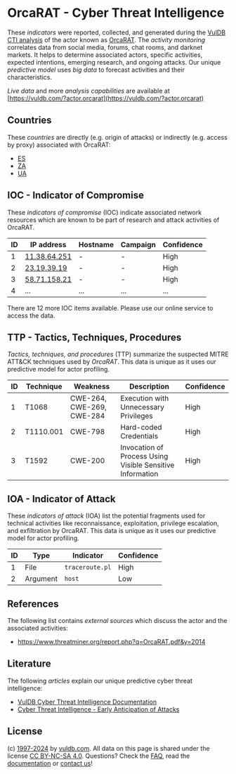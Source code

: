 # OrcaRAT - Cyber Threat Intelligence

These _indicators_ were reported, collected, and generated during the [VulDB CTI analysis](https://vuldb.com/?kb.cti) of the actor known as [OrcaRAT](https://vuldb.com/?actor.orcarat). The _activity monitoring_ correlates data from social media, forums, chat rooms, and darknet markets. It helps to determine associated actors, specific activities, expected intentions, emerging research, and ongoing attacks. Our unique _predictive model_ uses _big data_ to forecast activities and their characteristics.

_Live data_ and more _analysis capabilities_ are available at [https://vuldb.com/?actor.orcarat](https://vuldb.com/?actor.orcarat)

## Countries

These _countries_ are directly (e.g. origin of attacks) or indirectly (e.g. access by proxy) associated with OrcaRAT:

* [ES](https://vuldb.com/?country.es)
* [ZA](https://vuldb.com/?country.za)
* [UA](https://vuldb.com/?country.ua)

## IOC - Indicator of Compromise

These _indicators of compromise_ (IOC) indicate associated network resources which are known to be part of research and attack activities of OrcaRAT.

ID | IP address | Hostname | Campaign | Confidence
-- | ---------- | -------- | -------- | ----------
1 | [11.38.64.251](https://vuldb.com/?ip.11.38.64.251) | - | - | High
2 | [23.19.39.19](https://vuldb.com/?ip.23.19.39.19) | - | - | High
3 | [58.71.158.21](https://vuldb.com/?ip.58.71.158.21) | - | - | High
4 | ... | ... | ... | ...

There are 12 more IOC items available. Please use our online service to access the data.

## TTP - Tactics, Techniques, Procedures

_Tactics, techniques, and procedures_ (TTP) summarize the suspected MITRE ATT&CK techniques used by _OrcaRAT_. This data is unique as it uses our predictive model for actor profiling.

ID | Technique | Weakness | Description | Confidence
-- | --------- | -------- | ----------- | ----------
1 | T1068 | CWE-264, CWE-269, CWE-284 | Execution with Unnecessary Privileges | High
2 | T1110.001 | CWE-798 | Hard-coded Credentials | High
3 | T1592 | CWE-200 | Invocation of Process Using Visible Sensitive Information | High

## IOA - Indicator of Attack

These _indicators of attack_ (IOA) list the potential fragments used for technical activities like reconnaissance, exploitation, privilege escalation, and exfiltration by OrcaRAT. This data is unique as it uses our predictive model for actor profiling.

ID | Type | Indicator | Confidence
-- | ---- | --------- | ----------
1 | File | `traceroute.pl` | High
2 | Argument | `host` | Low

## References

The following list contains _external sources_ which discuss the actor and the associated activities:

* https://www.threatminer.org/report.php?q=OrcaRAT.pdf&y=2014

## Literature

The following _articles_ explain our unique predictive cyber threat intelligence:

* [VulDB Cyber Threat Intelligence Documentation](https://vuldb.com/?kb.cti)
* [Cyber Threat Intelligence - Early Anticipation of Attacks](https://www.scip.ch/en/?labs.20201022)

## License

(c) [1997-2024](https://vuldb.com/?kb.changelog) by [vuldb.com](https://vuldb.com/?kb.about). All data on this page is shared under the license [CC BY-NC-SA 4.0](https://creativecommons.org/licenses/by-nc-sa/4.0/). Questions? Check the [FAQ](https://vuldb.com/?kb.faq), read the [documentation](https://vuldb.com/?kb) or [contact us](https://vuldb.com/?contact)!
